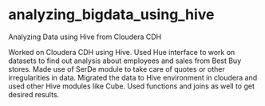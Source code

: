 # analyzing_bigdata_using_hive
Analyzing Data using Hive from Cloudera CDH

Worked on Cloudera CDH using Hive. Used Hue interface to work on datasets to find out analysis about employees and sales from Best Buy stores.
Made use of SerDe module to take care of quotes or other irregularities in data. Migrated the data to Hive environment in cloudera and 
used other Hive modules like Cube. Used functions and joins as well to get desired results.
